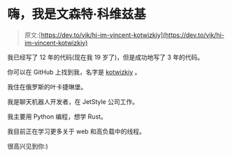# 嗨，我是文森特·科维兹基

> 原文:[https://dev.to/vik/hi-im-vincent-kotwizkiy](https://dev.to/vik/hi-im-vincent-kotwizkiy)

我已经写了 12 年的代码(现在我 19 岁了)，但是成功地写了 3 年的代码。

你可以在 GitHub 上找到我，名字是 [kotwizkiy](https://github.com/kotwizkiy) 。

我住在俄罗斯的叶卡捷琳堡。

我是聊天机器人开发者，在 JetStyle 公司工作。

我主要用 Python 编程，想学 Rust。

我目前正在学习更多关于 web 和高负载中的线程。

很高兴见到你:)